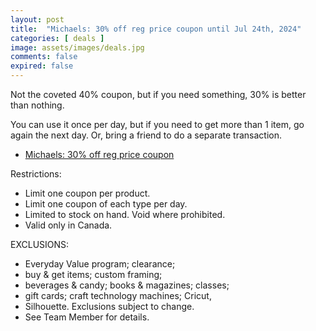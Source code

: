 ```yaml
---
layout: post
title:  "Michaels: 30% off reg price coupon until Jul 24th, 2024"
categories: [ deals ]
image: assets/images/deals.jpg
comments: false
expired: false
---
```


Not the coveted 40% coupon, but if you need something, 30% is better than nothing. 

You can use it once per day, but if you need to get more than 1 item, go again the next day.  Or, bring a friend to do a separate transaction.

- [Michaels: 30% off reg price coupon](https://canada.michaels.com/en/coupons)

Restrictions:
- Limit one coupon per product.
- Limit one coupon of each type per day.
- Limited to stock on hand. Void where prohibited.
- Valid only in Canada.

EXCLUSIONS: 
- Everyday Value program; clearance;
- buy & get items; custom framing;
- beverages & candy; books & magazines; classes;
- gift cards; craft technology machines; Cricut,
- Silhouette. Exclusions subject to change.
- See Team Member for details.

